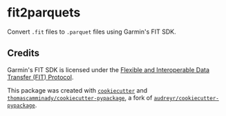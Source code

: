 # fit2parquets

Convert `.fit` files to `.parquet` files using Garmin's FIT SDK.

## Credits

Garmin's FIT SDK is licensed under the [Flexible and Interoperable Data Transfer (FIT) Protocol](https://developer.garmin.com/fit/download/).

This package was created with [`cookiecutter`](https://github.com/audreyr/cookiecutter) and [`thomascamminady/cookiecutter-pypackage`](https://github.com/thomascamminady/cookiecutter-pypackage), a fork of [`audreyr/cookiecutter-pypackage`](https://github.com/audreyr/cookiecutter-pypackage).
